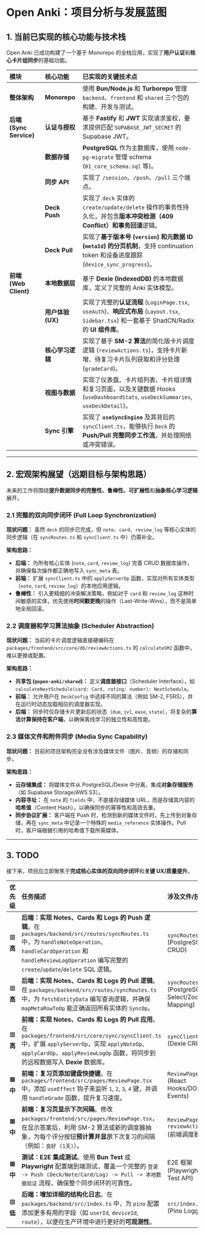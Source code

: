 # Open Anki：项目分析与发展蓝图

## 1. 当前已实现的核心功能与技术栈

Open Anki 已成功构建了一个基于 Monorepo 的全栈应用，实现了**用户认证**和**核心卡片组同步**的基础功能。

| 模块 | 核心功能 | 已实现的关键技术点 |
| :--- | :--- | :--- |
| **整体架构** | **Monorepo** | 使用 **Bun/Node.js** 和 **Turborepo** 管理 `backend`、`frontend` 和 `shared` 三个包的构建、开发与测试。 |
| **后端 (Sync Service)** | **认证与授权** | 基于 **Fastify** 和 **JWT** 实现请求鉴权，要求提供匹配 `SUPABASE_JWT_SECRET` 的 Supabase JWT。 |
| | **数据存储** | **PostgreSQL** 作为主数据库，使用 `node-pg-migrate` 管理 schema (`01_core_schema.sql` 等)。 |
| | **同步 API** | 实现了 `/session`、`/push`、`/pull` 三个端点。 |
| | **Deck Push** | 实现了 `deck` 实体的 `create/update/delete` 操作的事务性持久化，并包含**版本冲突检测（409 Conflict）**和**事务回滚**逻辑。 |
| | **Deck Pull** | 实现了**基于版本号 (`version`) 和元数据 ID (`metaId`) 的分页机制**，支持 continuation token 和设备进度跟踪 (`device_sync_progress`)。 |
| **前端 (Web Client)** | **本地数据层** | 基于 **Dexie (IndexedDB)** 的本地数据库，定义了完整的 Anki 实体模型。 |
| | **用户体验 (UX)** | 实现了完整的**认证流程** (`LoginPage.tsx`, `useAuth`)、**响应式布局** (`Layout.tsx`, `Sidebar.tsx`) 和一套基于 ShadCN/Radix 的 **UI 组件库**。 |
| | **核心学习逻辑** | 实现了基于 **SM-2 算法**的简化版卡片调度逻辑 (`reviewActions.ts`)，支持卡片新增、待复习卡片队列获取和评分处理 (`gradeCard`)。 |
| | **视图与数据** | 实现了仪表盘、卡片组列表、卡片组详情和复习页面，以及关键数据 Hooks (`useDashboardStats`, `useDeckSummaries`, `useDeckDetail`)。 |
| | **Sync 引擎** | 实现了 **`useSyncEngine`** 及其背后的 `syncClient.ts`，能够执行 `Deck` 的 **Push/Pull 完整同步工作流**，并处理网络或冲突错误。 |

---

## 2. 宏观架构展望（远期目标与架构思路）

未来的工作将围绕**提升数据同步的完整性、鲁棒性、可扩展性**和**抽象核心学习逻辑**展开。

### 2.1 完整的双向同步闭环 (Full Loop Synchronization)

**现状问题：** 虽然 `deck` 的同步已完成，但 `note`、`card`、`review_log` 等核心实体的同步逻辑（在 `syncRoutes.ts` 和 `syncClient.ts` 中）仍需补全。

**架构思路：**
*   **后端：** 为所有核心实体 (`note`, `card`, `review_log`) 完善 CRUD 数据库操作，并确保每次操作都正确地写入 `sync_meta` 表。
*   **前端：** 扩展 `syncClient.ts` 中的 `applyServerOp` 函数，实现对所有实体类型（`note`, `card`, `review_log`）的本地应用逻辑。
*   **鲁棒性：** 引入更精细的冲突解决策略，例如对于 `card` 和 `review_log` 这种时间敏感的实体，优先使用**时间戳更晚**的操作（Last-Write-Wins），而不是简单地全局回滚。

### 2.2 调度器和学习算法抽象 (Scheduler Abstraction)

**现状问题：** 当前的卡片调度逻辑直接硬编码在 `packages/frontend/src/core/db/reviewActions.ts` 的 `calculateSM2` 函数中，难以更换或配置。

**架构思路：**
*   **共享包 (`@open-anki/shared`)：** 定义**调度器接口**（Scheduler Interface），如 `calculateNextSchedule(card: Card, rating: number): NextSchedule`。
*   **前端：** 允许用户在 `DeckConfig` 中选择不同的算法（例如 SM-2, FSRS），并在运行时动态加载相应的调度器实现。
*   **后端：** 同步时仅存储卡片更新后的状态（`due`, `ivl`, `ease`, `state`），将复杂的**算法计算保持在客户端**，以确保离线学习的独立性和高性能。

### 2.3 媒体文件和附件同步 (Media Sync Capability)

**现状问题：** 目前的项目架构完全没有涉及媒体文件（图片、音频）的存储和同步。

**架构思路：**
*   **云存储集成：** 将媒体文件从 PostgreSQL/Dexie 中分离，集成**对象存储服务**（如 Supabase Storage/AWS S3）。
*   **内容寻址：** 在 `note` 的 `fields` 中，不直接存储媒体 URL，而是存储其内容的 **哈希值**（Content Hash），以确保同步的幂等性和高效去重。
*   **同步协议扩展：** 客户端在 Push 时，检测到新的媒体文件时，先上传到对象存储，再在 `sync_meta` 中记录一个特殊的 `media_reference` 实体操作。Pull 时，客户端根据引用的哈希值下载所需媒体。

---

## 3. TODO

接下来，项目应立即聚焦于**完成核心实体的双向同步闭环**和**关键 UX/质量提升**。

| 优先级 | 任务描述 | 涉及文件/技术栈 |
| :--- | :--- | :--- |
| 🟥 **高** | **后端：实现 Notes、Cards 和 Logs 的 Push 逻辑**。在 `packages/backend/src/routes/syncRoutes.ts` 中，为 `handleNoteOperation`、`handleCardOperation` 和 `handleReviewLogOperation` 编写完整的 `create`/`update`/`delete` SQL 逻辑。 | `syncRoutes.ts` (PostgreSQL CRUD) |
| 🟥 **高** | **后端：实现 Notes、Cards 和 Logs 的 Pull 逻辑**。在 `packages/backend/src/routes/syncRoutes.ts` 中，为 `fetchEntityData` 编写查询逻辑，并确保 `mapMetaRowToOp` 能正确返回所有实体的 `SyncOp`。 | `syncRoutes.ts` (PostgreSQL Select/Zod Mapping) |
| 🟥 **高** | **前端：实现 Notes、Cards 和 Logs 的 Pull 应用**。在 `packages/frontend/src/core/sync/syncClient.ts` 中，扩展 `applyServerOp`，实现 `applyNoteOp`、`applyCardOp`、`applyReviewLogOp` 函数，将同步到的远程数据写入 **Dexie** 数据库。 | `syncClient.ts` (Dexie CRUD) |
| 🟧 **中** | **前端：复习页添加键盘快捷键**。在 `packages/frontend/src/pages/ReviewPage.tsx` 中，添加 `useEffect` 钩子来监听 `1`, `2`, `3`, `4` 键，并调用 `handleGrade` 函数，提升复习速度。 | `ReviewPage.tsx` (React Hooks/DOM Events) |
| 🟧 **中** | **前端：复习页显示下次间隔**。修改 `packages/frontend/src/pages/ReviewPage.tsx`，在显示答案后，利用 SM-2 算法或新的调度器抽象，为每个评分按钮**预计算并显示**下次复习的间隔（例如：`良好 (1天)`）。 | `ReviewPage.tsx`, `reviewActions.ts` (前端调度器逻辑) |
| 🟧 **中** | **测试：E2E 集成测试**。使用 **Bun Test** 或 **Playwright** 配置端到端测试，覆盖一个完整的 `登录 -> Push (Deck/Note/Card/Log) -> Pull -> 本地数据验证` 流程，确保整个同步闭环的可靠性。 | E2E 框架 (Playwright/Bun Test API) |
| 🟩 **低** | **后端：增加详细的结构化日志**。在 `packages/backend/src/index.ts` 中，为 `pino` 配置添加更多有用的字段（如 `userId`, `deviceId`, `route`），以便在生产环境中进行更好的**可观测性**。 | `src/index.ts` (Pino Logging) |